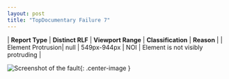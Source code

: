 ```yaml
---
layout: post
title: "TopDocumentary Failure 7"
---
```

| **Report Type** | **Distinct RLF** | **Viewport Range** | **Classification** | **Reason** |
| Element Protrusion| null | 549px-944px | NOI | Element is not visibly protruding | 

![Screenshot of the fault](../../../assets/images/TopDocumentary/fault7/overflow-Width746.png){: .center-image }